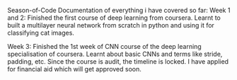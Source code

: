 Season-of-Code
Documentation of everything i have covered so far: Week 1 and 2: Finished the first course of deep learning from coursera. Learnt to built a multilayer neural network from scratch in python and using it for classifying cat images.

Week 3: Finished the 1st week of CNN course of the deep learning specialisation of coursera. Learnt about basic CNNs and terms like stride, padding, etc. Since the course is audit, the timeline is locked. I have applied for financial aid which will get approved soon.
